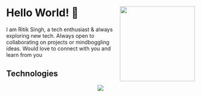 
<!--
**Ritik101/Ritik101** is a ✨ _special_ ✨ repository because its `README.md` (this file) appears on your GitHub profile.

Here are some ideas to get you started:

- 🔭 I’m currently working on ...
- 🌱 I’m currently learning ...
- 👯 I’m looking to collaborate on ...
- 🤔 I’m looking for help with ...
- 💬 Ask me about ...
- 📫 How to reach me: ...
- 😄 Pronouns: ...
- ⚡ Fun fact: ...
-->

# Hello World! 👋  <image src="https://media.giphy.com/media/XO8RMtRaK73isIt0i2/giphy.gif" align="right" height=200 width=200/>
I am Ritik Singh, a tech enthusiast & always exploring new tech. Always open to collaborating on projects or mindboggling ideas. 
Would love to connect with you and learn from you
## Technologies
<p align="center">
      <image src="https://skillicons.dev/icons?i=vscode,python,mysql,gcp,yarn,kafka,docker,azure,github,airflow&perline=5" />
</p>

## 
